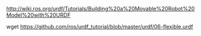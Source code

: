 http://wiki.ros.org/urdf/Tutorials/Building%20a%20Movable%20Robot%20Model%20with%20URDF

wget https://github.com/ros/urdf_tutorial/blob/master/urdf/06-flexible.urdf


